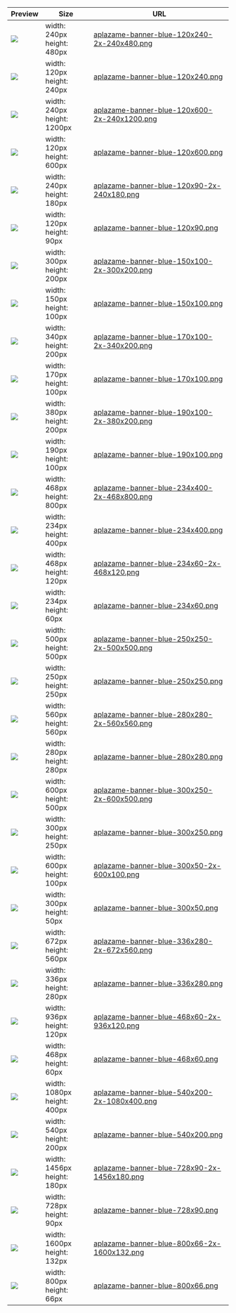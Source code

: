
Preview | Size | URL
------- | ---- | ---
[![](aplazame-banner-blue-120x240-2x-240x480.png)](aplazame-banner-blue-120x240-2x-240x480.png) | width: 240px<br>height: 480px | [aplazame-banner-blue-120x240-2x-240x480.png](aplazame-banner-blue-120x240-2x-240x480.png)
[![](aplazame-banner-blue-120x240.png)](aplazame-banner-blue-120x240.png) | width: 120px<br>height: 240px | [aplazame-banner-blue-120x240.png](aplazame-banner-blue-120x240.png)
[![](aplazame-banner-blue-120x600-2x-240x1200.png)](aplazame-banner-blue-120x600-2x-240x1200.png) | width: 240px<br>height: 1200px | [aplazame-banner-blue-120x600-2x-240x1200.png](aplazame-banner-blue-120x600-2x-240x1200.png)
[![](aplazame-banner-blue-120x600.png)](aplazame-banner-blue-120x600.png) | width: 120px<br>height: 600px | [aplazame-banner-blue-120x600.png](aplazame-banner-blue-120x600.png)
[![](aplazame-banner-blue-120x90-2x-240x180.png)](aplazame-banner-blue-120x90-2x-240x180.png) | width: 240px<br>height: 180px | [aplazame-banner-blue-120x90-2x-240x180.png](aplazame-banner-blue-120x90-2x-240x180.png)
[![](aplazame-banner-blue-120x90.png)](aplazame-banner-blue-120x90.png) | width: 120px<br>height: 90px | [aplazame-banner-blue-120x90.png](aplazame-banner-blue-120x90.png)
[![](aplazame-banner-blue-150x100-2x-300x200.png)](aplazame-banner-blue-150x100-2x-300x200.png) | width: 300px<br>height: 200px | [aplazame-banner-blue-150x100-2x-300x200.png](aplazame-banner-blue-150x100-2x-300x200.png)
[![](aplazame-banner-blue-150x100.png)](aplazame-banner-blue-150x100.png) | width: 150px<br>height: 100px | [aplazame-banner-blue-150x100.png](aplazame-banner-blue-150x100.png)
[![](aplazame-banner-blue-170x100-2x-340x200.png)](aplazame-banner-blue-170x100-2x-340x200.png) | width: 340px<br>height: 200px | [aplazame-banner-blue-170x100-2x-340x200.png](aplazame-banner-blue-170x100-2x-340x200.png)
[![](aplazame-banner-blue-170x100.png)](aplazame-banner-blue-170x100.png) | width: 170px<br>height: 100px | [aplazame-banner-blue-170x100.png](aplazame-banner-blue-170x100.png)
[![](aplazame-banner-blue-190x100-2x-380x200.png)](aplazame-banner-blue-190x100-2x-380x200.png) | width: 380px<br>height: 200px | [aplazame-banner-blue-190x100-2x-380x200.png](aplazame-banner-blue-190x100-2x-380x200.png)
[![](aplazame-banner-blue-190x100.png)](aplazame-banner-blue-190x100.png) | width: 190px<br>height: 100px | [aplazame-banner-blue-190x100.png](aplazame-banner-blue-190x100.png)
[![](aplazame-banner-blue-234x400-2x-468x800.png)](aplazame-banner-blue-234x400-2x-468x800.png) | width: 468px<br>height: 800px | [aplazame-banner-blue-234x400-2x-468x800.png](aplazame-banner-blue-234x400-2x-468x800.png)
[![](aplazame-banner-blue-234x400.png)](aplazame-banner-blue-234x400.png) | width: 234px<br>height: 400px | [aplazame-banner-blue-234x400.png](aplazame-banner-blue-234x400.png)
[![](aplazame-banner-blue-234x60-2x-468x120.png)](aplazame-banner-blue-234x60-2x-468x120.png) | width: 468px<br>height: 120px | [aplazame-banner-blue-234x60-2x-468x120.png](aplazame-banner-blue-234x60-2x-468x120.png)
[![](aplazame-banner-blue-234x60.png)](aplazame-banner-blue-234x60.png) | width: 234px<br>height: 60px | [aplazame-banner-blue-234x60.png](aplazame-banner-blue-234x60.png)
[![](aplazame-banner-blue-250x250-2x-500x500.png)](aplazame-banner-blue-250x250-2x-500x500.png) | width: 500px<br>height: 500px | [aplazame-banner-blue-250x250-2x-500x500.png](aplazame-banner-blue-250x250-2x-500x500.png)
[![](aplazame-banner-blue-250x250.png)](aplazame-banner-blue-250x250.png) | width: 250px<br>height: 250px | [aplazame-banner-blue-250x250.png](aplazame-banner-blue-250x250.png)
[![](aplazame-banner-blue-280x280-2x-560x560.png)](aplazame-banner-blue-280x280-2x-560x560.png) | width: 560px<br>height: 560px | [aplazame-banner-blue-280x280-2x-560x560.png](aplazame-banner-blue-280x280-2x-560x560.png)
[![](aplazame-banner-blue-280x280.png)](aplazame-banner-blue-280x280.png) | width: 280px<br>height: 280px | [aplazame-banner-blue-280x280.png](aplazame-banner-blue-280x280.png)
[![](aplazame-banner-blue-300x250-2x-600x500.png)](aplazame-banner-blue-300x250-2x-600x500.png) | width: 600px<br>height: 500px | [aplazame-banner-blue-300x250-2x-600x500.png](aplazame-banner-blue-300x250-2x-600x500.png)
[![](aplazame-banner-blue-300x250.png)](aplazame-banner-blue-300x250.png) | width: 300px<br>height: 250px | [aplazame-banner-blue-300x250.png](aplazame-banner-blue-300x250.png)
[![](aplazame-banner-blue-300x50-2x-600x100.png)](aplazame-banner-blue-300x50-2x-600x100.png) | width: 600px<br>height: 100px | [aplazame-banner-blue-300x50-2x-600x100.png](aplazame-banner-blue-300x50-2x-600x100.png)
[![](aplazame-banner-blue-300x50.png)](aplazame-banner-blue-300x50.png) | width: 300px<br>height: 50px | [aplazame-banner-blue-300x50.png](aplazame-banner-blue-300x50.png)
[![](aplazame-banner-blue-336x280-2x-672x560.png)](aplazame-banner-blue-336x280-2x-672x560.png) | width: 672px<br>height: 560px | [aplazame-banner-blue-336x280-2x-672x560.png](aplazame-banner-blue-336x280-2x-672x560.png)
[![](aplazame-banner-blue-336x280.png)](aplazame-banner-blue-336x280.png) | width: 336px<br>height: 280px | [aplazame-banner-blue-336x280.png](aplazame-banner-blue-336x280.png)
[![](aplazame-banner-blue-468x60-2x-936x120.png)](aplazame-banner-blue-468x60-2x-936x120.png) | width: 936px<br>height: 120px | [aplazame-banner-blue-468x60-2x-936x120.png](aplazame-banner-blue-468x60-2x-936x120.png)
[![](aplazame-banner-blue-468x60.png)](aplazame-banner-blue-468x60.png) | width: 468px<br>height: 60px | [aplazame-banner-blue-468x60.png](aplazame-banner-blue-468x60.png)
[![](aplazame-banner-blue-540x200-2x-1080x400.png)](aplazame-banner-blue-540x200-2x-1080x400.png) | width: 1080px<br>height: 400px | [aplazame-banner-blue-540x200-2x-1080x400.png](aplazame-banner-blue-540x200-2x-1080x400.png)
[![](aplazame-banner-blue-540x200.png)](aplazame-banner-blue-540x200.png) | width: 540px<br>height: 200px | [aplazame-banner-blue-540x200.png](aplazame-banner-blue-540x200.png)
[![](aplazame-banner-blue-728x90-2x-1456x180.png)](aplazame-banner-blue-728x90-2x-1456x180.png) | width: 1456px<br>height: 180px | [aplazame-banner-blue-728x90-2x-1456x180.png](aplazame-banner-blue-728x90-2x-1456x180.png)
[![](aplazame-banner-blue-728x90.png)](aplazame-banner-blue-728x90.png) | width: 728px<br>height: 90px | [aplazame-banner-blue-728x90.png](aplazame-banner-blue-728x90.png)
[![](aplazame-banner-blue-800x66-2x-1600x132.png)](aplazame-banner-blue-800x66-2x-1600x132.png) | width: 1600px<br>height: 132px | [aplazame-banner-blue-800x66-2x-1600x132.png](aplazame-banner-blue-800x66-2x-1600x132.png)
[![](aplazame-banner-blue-800x66.png)](aplazame-banner-blue-800x66.png) | width: 800px<br>height: 66px | [aplazame-banner-blue-800x66.png](aplazame-banner-blue-800x66.png)
